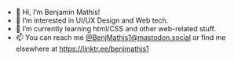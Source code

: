 - 👋 Hi, I’m Benjamin Mathis!
- 👀 I’m interested in UI/UX Design and Web tech.
- 🌱 I’m currently learning html/CSS and other web-related stuff.
- 📫 You can reach me [@BenjMathis1@mastodon.social](@BenjMathis1@mastodon.social) or find me elsewhere at https://linktr.ee/benjmathis1

<!---
BenjMathis1/BenjMathis1 is a ✨ special ✨ repository because its `README.md` (this file) appears on your GitHub profile.
You can click the Preview link to take a look at your changes.
--->

